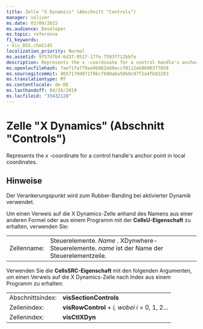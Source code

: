 ```yaml
---
title: Zelle "X Dynamics" (Abschnitt "Controls")
manager: soliver
ms.date: 03/09/2015
ms.audience: Developer
ms.topic: reference
f1_keywords:
- Vis_DSS.chm1145
localization_priority: Normal
ms.assetid: 9757dfb4-6d37-0517-17fe-7593ff12bbfe
description: Represents the x -coordinate for a control handle's anchor point in local coordinates.
ms.openlocfilehash: 7aef1fe779ae9b862e88eccf0112eb8696377858
ms.sourcegitcommit: 8657170d071f9bcf680aba50b9c07f2a4fb82283
ms.translationtype: MT
ms.contentlocale: de-DE
ms.lasthandoff: 04/28/2019
ms.locfileid: "33432128"
---
```

# <a name="x-dynamics-cell-controls-section"></a>Zelle "X Dynamics" (Abschnitt "Controls")

Represents the  *x*  -coordinate for a control handle's anchor point in local coordinates. 
  
## <a name="remarks"></a>Hinweise

Der Verankerungspunkt wird zum Rubber-Banding bei aktivierter Dynamik verwendet.
  
Um einen Verweis auf die X Dynamics-Zelle anhand des Namens aus einer anderen Formel oder aus einem Programm mit der **CellsU-Eigenschaft** zu erhalten, verwenden Sie: 
  
|||
|:-----|:-----|
| Zellenname:  <br/> | Steuerelemente.  *Name*  . XDynwhere-Steuerelemente.  *name*  ist der Name der Steuerelementzeile.  <br/> |
   
Verwenden Sie die **CellsSRC-Eigenschaft** mit den folgenden Argumenten, um einen Verweis auf die X Dynamics-Zelle nach Index aus einem Programm zu erhalten: 
  
|||
|:-----|:-----|
| Abschnittsindex:  <br/> |**visSectionControls** <br/> |
| Zeilenindex:  <br/> |**visRowControl**  +   *i,* *wobei i* = 0, 1, 2...  <br/> |
| Zellenindex:  <br/> |**visCtlXDyn** <br/> |
   

